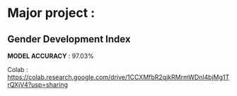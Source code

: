 # Major project : 
## Gender Development Index

**MODEL ACCURACY** : 97.03%

Colab : https://colab.research.google.com/drive/1CCXMfbR2qjkRMrmWDnl4bjMg1TrQXjV4?usp=sharing


